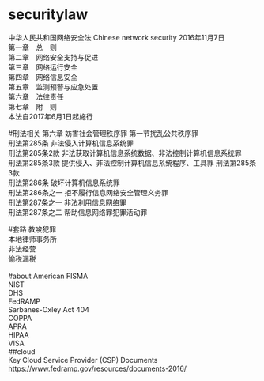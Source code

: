 # securitylaw
中华人民共和国网络安全法 Chinese  network  security  2016年11月7日<br/>
第一章　总　则 <br/>
第二章　网络安全支持与促进<br/>
第三章　网络运行安全<br/>
第四章　网络信息安全<br/>
第五章　监测预警与应急处置<br/>
第六章　法律责任<br/>
第七章　附　则<br/>
本法自2017年6月1日起施行<br/>

#刑法相关
第六章 妨害社会管理秩序罪 第一节扰乱公共秩序罪<br/>
 刑法第285条     非法侵入计算机信息系统罪 <br/>
刑法第285条2款     非法获取计算机信息系统数据、非法控制计算机信息系统罪  <br/>
 刑法第285条3款     提供侵入、非法控制计算机信息系统程序、工具罪 刑法第285条3款<br/>
刑法第286条     破坏计算机信息系统罪   <br/>
刑法第286条之一     拒不履行信息网络安全管理义务罪  <br/>
刑法第287条之一     非法利用信息网络罪  <br/>
刑法第287条之二     帮助信息网络罪犯罪活动罪  <br/>

#套路
教唆犯罪<br/>
本地律师事务所<br/>
非法经营<br/>
偷税漏税<br/>
<br/>
#about American 
FISMA<br/>
NIST<br/>
DHS<br/>
FedRAMP<br/>
Sarbanes-Oxley Act 404<br/>
COPPA<br/>
APRA<br/>
HIPAA<br/>
VISA<br/>
##cloud<br/>
 Key Cloud Service Provider (CSP)  Documents https://www.fedramp.gov/resources/documents-2016/<br/>
